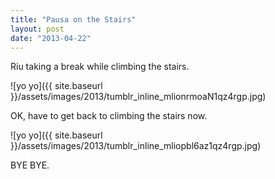 ```yaml
---
title: "Pausa on the Stairs"
layout: post
date: "2013-04-22"
---
```


Riu taking a break while climbing the stairs.

![yo yo]({{ site.baseurl }}/assets/images/2013/tumblr_inline_mlionrmoaN1qz4rgp.jpg)

OK, have to get back to climbing the stairs now.

![yo yo]({{ site.baseurl }}/assets/images/2013/tumblr_inline_mliopbl6az1qz4rgp.jpg)

BYE BYE.
